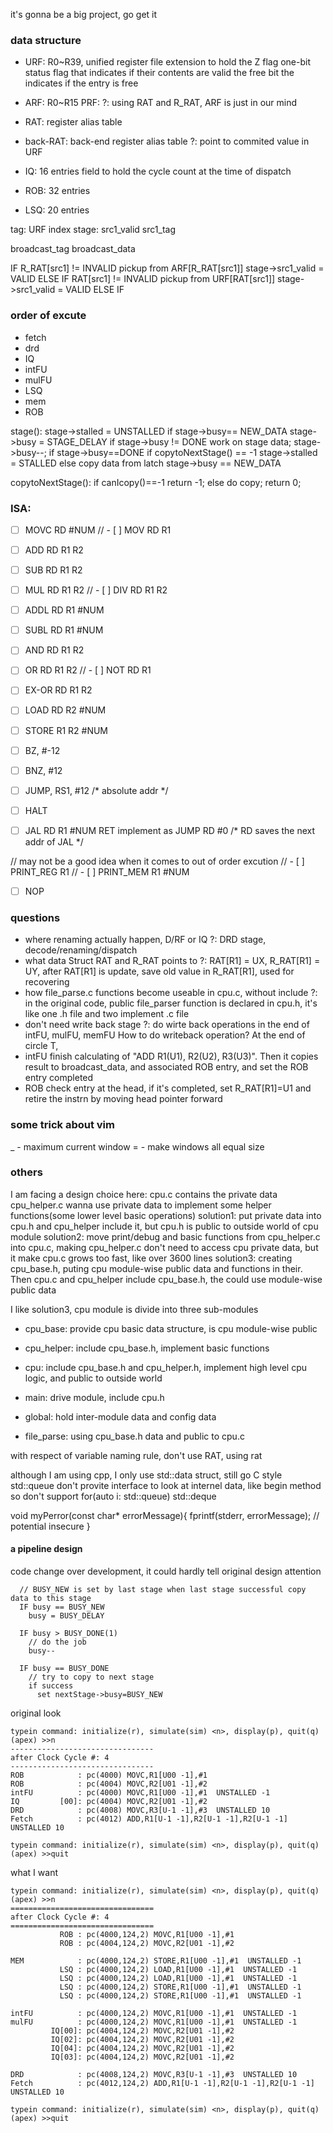 it's gonna be a big project, go get it

### data structure
- URF: R0~R39, unified register file
    extension to hold the Z flag
    one-bit status flag that indicates if their contents are valid
    the free bit the indicates if the entry is free
- ARF: R0~R15
    PRF: ?: using RAT and R_RAT, ARF is just in our mind
- RAT: register alias table
- back-RAT: back-end register alias table ?: point to commited value in URF

- IQ: 16 entries
    field to hold the cycle count at the time of dispatch
- ROB: 32 entries
- LSQ: 20 entries

tag: URF index
stage: src1_valid src1_tag

broadcast_tag
broadcast_data

IF R_RAT[src1] != INVALID
    pickup from ARF[R_RAT[src1]]
    stage->src1_valid = VALID
ELSE IF RAT[src1] != INVALID
    pickup from URF[RAT[src1]]
    stage->src1_valid = VALID
ELSE IF

### order of excute
- fetch
- drd
- IQ
- intFU
- mulFU
- LSQ
- mem
- ROB

stage():
  stage->stalled = UNSTALLED
  if stage->busy== NEW_DATA
    stage->busy = STAGE_DELAY
  if stage->busy != DONE
    work on stage data;
    stage->busy--;
  if stage->busy==DONE
    if copytoNextStage() == -1
      stage->stalled = STALLED
    else
      copy data from latch
      stage->busy == NEW_DATA

copytoNextStage():
  if canIcopy()==-1
    return -1;
  else
    do copy;
    return 0;

### ISA:
- [ ] MOVC RD #NUM
// - [ ] MOV RD R1

- [ ] ADD RD R1 R2
- [ ] SUB RD R1 R2
- [ ] MUL RD R1 R2
// - [ ] DIV RD R1 R2
- [ ] ADDL RD R1 #NUM
- [ ] SUBL RD R1 #NUM

- [ ] AND RD R1 R2
- [ ] OR RD R1 R2
// - [ ] NOT RD R1
- [ ] EX-OR RD R1 R2

- [ ] LOAD RD R2 #NUM
- [ ] STORE R1 R2 #NUM

- [ ] BZ, #-12
- [ ] BNZ, #12
- [ ] JUMP, RS1, #12 /* absolute addr */
- [ ] HALT
- [ ] JAL RD R1 #NUM
        RET implement as JUMP RD #0 /* RD saves the next addr of JAL */

// may not be a good idea when it comes to out of order excution
// - [ ] PRINT_REG R1
// - [ ] PRINT_MEM R1 #NUM
- [ ] NOP

### questions
- where renaming actually happen, D/RF or IQ ?:
  DRD stage, decode/renaming/dispatch
- what data Struct RAT and R_RAT points to ?:
  RAT[R1] = UX, R_RAT[R1] = UY, after RAT[R1] is update, save old value in R_RAT[R1], used for recovering
- how file_parse.c functions become useable in cpu.c, without include ?:
    in the original code, public file_parser function is declared in cpu.h, it's like one .h file and two implement .c file
- don't need write back stage ?: do wirte back operations in the end of intFU, mulFU, memFU
How to do writeback operation?
At the end of circle T,
- intFU finish calculating of "ADD R1(U1), R2(U2), R3(U3)". Then it copies result to broadcast_data, and associated ROB entry, and set the ROB entry completed
- ROB check entry at the head, if it's completed, set R_RAT[R1]=U1 and retire the instrn by moving head pointer forward


### some trick about vim
<C-w> _     - maximum current window
<C-w> =     - make windows all equal size

### others
I am facing a design choice here:
cpu.c contains the private data
cpu_helper.c wanna use private data to implement some helper functions(some lower level basic operations)
solution1: put private data into cpu.h and cpu_helper include it, but cpu.h is public to outside world of cpu module
solution2: move print/debug and basic functions from cpu_helper.c into cpu.c, making cpu_helper.c don't need to access cpu private data, but it make cpu.c grows too fast, like over 3600 lines
solution3: creating cpu_base.h, puting cpu module-wise public data and functions in their. Then cpu.c and cpu_helper include cpu_base.h, the could use module-wise public data

I like solution3, cpu module is divide into three sub-modules
- cpu_base: provide cpu basic data structure, is cpu module-wise public
- cpu_helper: include cpu_base.h, implement basic functions
- cpu: include cpu_base.h and cpu_helper.h, implement high level cpu logic, and public to outside world
- main: drive module, include cpu.h

- global: hold inter-module data and config data
- file_parse: using cpu_base.h data and public to cpu.c

with respect of variable naming rule, don't use RAT, using rat

although I am using cpp, I only use std::data struct, still go C style
std::queue don't provite interface to look at internel data, like begin method
so don't support for(auto i: std::queue)
std::deque

void myPerror(const char* errorMessage){
  fprintf(stderr, errorMessage); // potential insecure
}

#### a pipeline design
code change over development, it could hardly tell original design attention
```seudocode
  // BUSY_NEW is set by last stage when last stage successful copy data to this stage
  IF busy == BUSY_NEW
    busy = BUSY_DELAY

  IF busy > BUSY_DONE(1)
    // do the job
    busy--

  IF busy == BUSY_DONE
    // try to copy to next stage
    if success
      set nextStage->busy=BUSY_NEW
```

original look
```shell
typein command: initialize(r), simulate(sim) <n>, display(p), quit(q)
(apex) >>n
--------------------------------
after Clock Cycle #: 4
--------------------------------
ROB            : pc(4000) MOVC,R1[U00 -1],#1
ROB            : pc(4004) MOVC,R2[U01 -1],#2
intFU          : pc(4000) MOVC,R1[U00 -1],#1  UNSTALLED -1
IQ         [00]: pc(4004) MOVC,R2[U01 -1],#2
DRD            : pc(4008) MOVC,R3[U-1 -1],#3  UNSTALLED 10
Fetch          : pc(4012) ADD,R1[U-1 -1],R2[U-1 -1],R2[U-1 -1]  UNSTALLED 10

typein command: initialize(r), simulate(sim) <n>, display(p), quit(q)
(apex) >>quit

```

what I want
```shell
typein command: initialize(r), simulate(sim) <n>, display(p), quit(q)
(apex) >>n
================================
after Clock Cycle #: 4
================================
           ROB : pc(4000,124,2) MOVC,R1[U00 -1],#1
           ROB : pc(4004,124,2) MOVC,R2[U01 -1],#2

MEM            : pc(4000,124,2) STORE,R1[U00 -1],#1  UNSTALLED -1
           LSQ : pc(4000,124,2) LOAD,R1[U00 -1],#1  UNSTALLED -1
           LSQ : pc(4000,124,2) LOAD,R1[U00 -1],#1  UNSTALLED -1
           LSQ : pc(4000,124,2) STORE,R1[U00 -1],#1  UNSTALLED -1
           LSQ : pc(4000,124,2) STORE,R1[U00 -1],#1  UNSTALLED -1

intFU          : pc(4000,124,2) MOVC,R1[U00 -1],#1  UNSTALLED -1
mulFU          : pc(4000,124,2) MOVC,R1[U00 -1],#1  UNSTALLED -1
         IQ[00]: pc(4004,124,2) MOVC,R2[U01 -1],#2
         IQ[02]: pc(4004,124,2) MOVC,R2[U01 -1],#2
         IQ[04]: pc(4004,124,2) MOVC,R2[U01 -1],#2
         IQ[03]: pc(4004,124,2) MOVC,R2[U01 -1],#2

DRD            : pc(4008,124,2) MOVC,R3[U-1 -1],#3  UNSTALLED 10
Fetch          : pc(4012,124,2) ADD,R1[U-1 -1],R2[U-1 -1],R2[U-1 -1]  UNSTALLED 10

typein command: initialize(r), simulate(sim) <n>, display(p), quit(q)
(apex) >>quit

```
